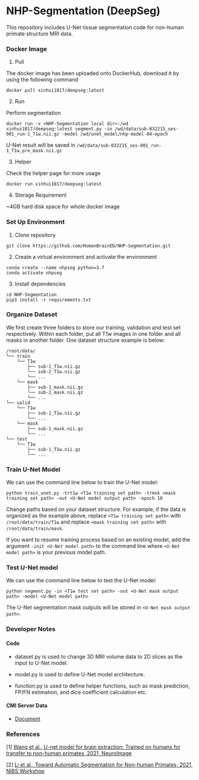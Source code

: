 # NHP-Segmentation (DeepSeg)

This repository includes U-Net tissue segmentation code for non-human primate structure MRI data. 

### Docker Image
1. Pull

The docker image has been uploaded onto DockerHub, download it by using the following command
```
docker pull xinhui1017/deepseg:latest
```

2. Run

Perform segmentation
```
docker run -v <NHP-Segmentation local dir>:/wd xinhui1017/deepseg:latest segment.py -in /wd/data/sub-032215_ses-001_run-1_T1w.nii.gz -model /wd/unet_model/nhp-model-04-epoch
```
U-Net result will be saved in `/wd/data/sub-032215_ses-001_run-1_T1w_pre_mask.nii.gz`

3. Helper

Check the helper page for more usage
```
docker run xinhui1017/deepseg:latest
```

4. Storage Requirement

~4GB hard disk space for whole docker image

### Set Up Environment

1. Clone repository
```
git clone https://github.com/HumanBrainED/NHP-Segmentation.git
```

2. Create a virtual environment and activate the environment
```
conda create --name nhpseg python=3.7
conda activate nhpseg
```

3. Install dependencies
```
cd NHP-Segmentation
pip3 install -r requirements.txt
```

### Organize Dataset

We first create three folders to store our training, validation and test set respectively. Within each folder, put all T1w images in one folder and all masks in another folder. One dataset structure example is below:
```
/root/data/
└── train
    └── T1w
        ├── sub-1_T1w.nii.gz
        └── sub-2_T1w.nii.gz
        └── ...
    └── mask
        ├── sub-1_mask.nii.gz
        └── sub-2_mask.nii.gz
        └── ...
└── valid
    └── T1w
        ├── sub-1_T1w.nii.gz
        └── ...
    └── mask
        ├── sub-1_mask.nii.gz
        └── ...
└── test
    └── T1w
        ├── sub-1_T1w.nii.gz
        └── ...
```

### Train U-Net Model

We can use the command line below to train the U-Net model:
```
python train_unet.py -trt1w <T1w training set path> -trmsk <mask training set path> -out <U-Net model output path> -epoch 10
```

Change paths based on your dataset structure. For example, if the data is organized as the example above, replace `<T1w training set path>` with `/root/data/train/T1w` and replace `<mask training set path>` with `/root/data/train/mask`.

If you want to resume training process based on an existing model, add the argument `-init <U-Net model path>` to the command line where `<U-Net model path>` is your previous model path.

### Test U-Net model

We can use the command line below to test the U-Net model:
```
python segment.py -in <T1w test set path> -out <U-Net mask output path> -model <U-Net model path>
```

The U-Net segmentation mask outputs will be stored in `<U-Net mask output path>`.

### Developer Notes

#### Code

- dataset.py is used to change 3D MRI volume data to 2D slices as the input to U-Net model.

- model.py is used to define U-Net model architecture.

- function.py is used to define helper functions, such as mask prediction, FP/FN estimation, and dice coefficient calculation etc.

#### CMI Server Data

- [Document](https://docs.google.com/document/d/1_LHjuYDsaXAJn5XrTBV70_s7d9sL3r7eQZobXxzcIlo/edit?usp=sharing)

### References

[1] [Wang et al., U-net model for brain extraction: Trained on humans for transfer to non-human primates, 2021, NeuroImage](https://www.sciencedirect.com/science/article/pii/S1053811921002780)

[2] [Li et al., Toward Automatic Segmentation for Non-human Primates, 2021, NIBS Workshop](https://nibs-workshop.umn.edu/sites/nibs-workshop.umn.edu/files/2021-06/Xinhui_Li.pdf)
